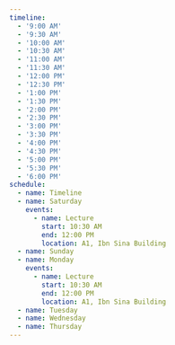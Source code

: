 ```yaml
---
timeline:
  - '9:00 AM'
  - '9:30 AM'
  - '10:00 AM'
  - '10:30 AM'
  - '11:00 AM'
  - '11:30 AM'
  - '12:00 PM'
  - '12:30 PM'
  - '1:00 PM'
  - '1:30 PM'
  - '2:00 PM'
  - '2:30 PM'
  - '3:00 PM'
  - '3:30 PM'
  - '4:00 PM'
  - '4:30 PM'
  - '5:00 PM'
  - '5:30 PM'
  - '6:00 PM'
schedule:
  - name: Timeline
  - name: Saturday
    events:
      - name: Lecture
        start: 10:30 AM
        end: 12:00 PM
        location: A1, Ibn Sina Building
  - name: Sunday
  - name: Monday
    events:
      - name: Lecture
        start: 10:30 AM
        end: 12:00 PM
        location: A1, Ibn Sina Building
  - name: Tuesday
  - name: Wednesday
  - name: Thursday
---
```

